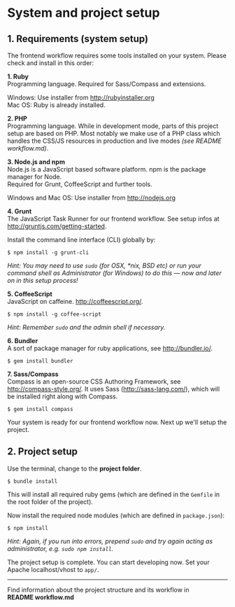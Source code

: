 # System and project setup


## 1. Requirements (system setup)

The frontend workflow requires some tools installed on your system. Please check and install in this order:   

__1. Ruby__  
Programming language. Required for Sass/Compass and extensions.  
  
Windows: Use installer from http://rubyinstaller.org  
Mac OS: Ruby is already installed.


__2. PHP__  
Programming language. While in development mode, parts of this project setup are based on PHP. Most notably we make use of a PHP class which handles the CSS/JS resources in production and live modes _(see README workflow.md)_.


__3. Node.js and npm__  
Node.js is a JavaScript based software platform. npm is the package manager for Node.  
Required for Grunt, CoffeeScript and further tools.  
  
Windows and Mac OS: Use installer from http://nodejs.org


__4. Grunt__  
The JavaScript Task Runner for our frontend workflow. See setup infos at http://gruntjs.com/getting-started.  
  
Install the command line interface (CLI) globally by:

    $ npm install -g grunt-cli

_Hint: You may need to use `sudo` (for OSX, *nix, BSD etc) or run your command shell as Administrator (for Windows) to do this — now and later on in this setup process!_


__5. CoffeeScript__  
JavaScript on caffeine. http://coffeescript.org/.

    $ npm install -g coffee-script

_Hint: Remember `sudo` and the admin shell if necessary._


__6. Bundler__  
A sort of package manager for ruby applications, see http://bundler.io/.

    $ gem install bundler


__7. Sass/Compass__  
Compass is an open-source CSS Authoring Framework, see http://compass-style.org/. It uses Sass (http://sass-lang.com/), which will be installed right along with Compass.

    $ gem install compass


Your system is ready for our frontend workflow now. Next up we'll setup the project.



## 2. Project setup

Use the terminal, change to the **project folder**.

    $ bundle install

This will install all required ruby gems (which are defined in the `Gemfile` in the root folder of the project).

Now install the required node modules (which are defined in `package.json`):

    $ npm install

_Hint: Again, if you run into errors, prepend `sudo` and try again acting as administrator, e.g. `sudo npm install`._


The project setup is complete. You can start developing now.
Set your Apache localhost/vhost to `app/`.


---

Find information about the project structure and its workflow in  
**README workflow.md**
